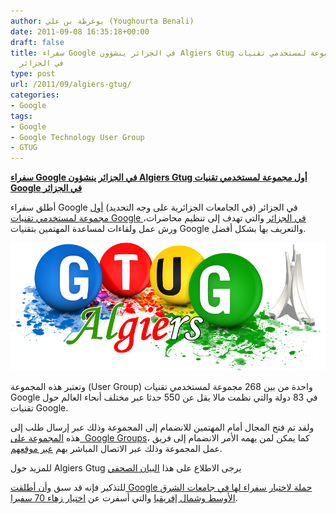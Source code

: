 ```yaml
---
author: يوغرطة بن علي (Youghourta Benali)
date: 2011-09-08 16:35:18+00:00
draft: false
title: سفراء Google في الجزائر ينشؤون Algiers Gtug أول مجموعة لمستخدمي تقنيات Google
  في الجزائر
type: post
url: /2011/09/algiers-gtug/
categories:
- Google
tags:
- Google
- Google Technology User Group
- GTUG
---
```


[**سفراء Google في الجزائر ينشؤون Algiers Gtug أول مجموعة لمستخدمي تقنيات Google في الجزائر**](https://www.it-scoop.com/2011/09/algiers-gtug/)




أطلق سفراء Google في الجزائر (في الجامعات الجزائرية على وجه التحديد) [أول مجموعة لمستخدمي تقنيات Google في الجزائر](http://algiers.gtugs.org/) والتي تهدف إلى تنظيم محاضرات، ورش عمل ولقاءات لمساعدة المهتمين بتقنيات Google والتعريف بها بشكل أفضل.




[![](logo-Algiers-GTUG.png)
](https://www.it-scoop.com/2011/09/algiers-gtug/)




وتعتبر هذه المجموعة (User Group) واحدة من بين 268 مجموعة لمستخدمي تقنيات Google في 83 دولة والتي نظمت مالا يقل عن 550 حدثا عبر مختلف أنحاء العالم حول تقنيات Google.




ولقد تم فتح المجال أمام المهتمين للانضمام إلى المجموعة وذلك عبر إرسال طلب إلى هذه [المجموعة على  Google Groups](http://groups.google.com/group/algiers-gtug/)، كما يمكن لمن يهمه الأمر الانضمام إلى فريق عمل المجموعة وذلك عبر الاتصال المباشر بهم [عبر موقعهم](http://algiers.gtugs.org/).




للمزيد حول Algiers Gtug يرجى الاطلاع على هذا [البيان الصحفي](http://goo.gl/s5lnA)




للتذكير فإنه قد سبق [وأن أطلقت Google حملة لاختيار سفراء لها في جامعات الشرق الأوسط وشمال إفريقيا](../2011/04/google-students-ambassador/) والتي أسفرت عن [اختيار زهاء 70 سفيرا](http://google-arabia.blogspot.com/2011/06/google.html).
